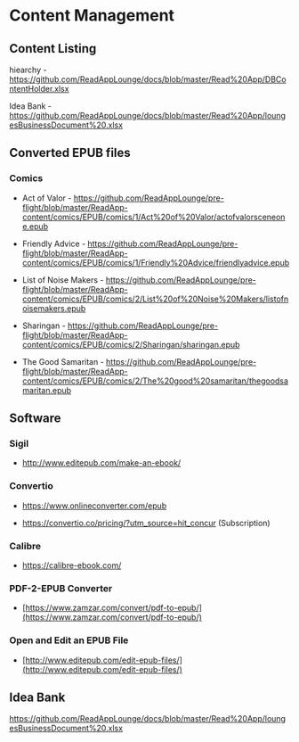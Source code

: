 # Content Management


## Content Listing 

hiearchy - 
https://github.com/ReadAppLounge/docs/blob/master/Read%20App/DBContentHolder.xlsx


Idea Bank - 
https://github.com/ReadAppLounge/docs/blob/master/Read%20App/loungesBusinessDocument%20.xlsx

## Converted EPUB files

### Comics

* Act of Valor - https://github.com/ReadAppLounge/pre-flight/blob/master/ReadApp-content/comics/EPUB/comics/1/Act%20of%20Valor/actofvalorsceneone.epub 

* Friendly Advice - https://github.com/ReadAppLounge/pre-flight/blob/master/ReadApp-content/comics/EPUB/comics/1/Friendly%20Advice/friendlyadvice.epub 

* List of Noise Makers - https://github.com/ReadAppLounge/pre-flight/blob/master/ReadApp-content/comics/EPUB/comics/2/List%20of%20Noise%20Makers/listofnoisemakers.epub 

* Sharingan - https://github.com/ReadAppLounge/pre-flight/blob/master/ReadApp-content/comics/EPUB/comics/2/Sharingan/sharingan.epub 

* The Good Samaritan - https://github.com/ReadAppLounge/pre-flight/blob/master/ReadApp-content/comics/EPUB/comics/2/The%20good%20samaritan/thegoodsamaritan.epub


## Software

### Sigil

- http://www.editepub.com/make-an-ebook/


### Convertio

- https://www.onlineconverter.com/epub 

- https://convertio.co/pricing/?utm_source=hit_concur  (Subscription)


### Calibre

- https://calibre-ebook.com/

### PDF-2-EPUB Converter

- [https://www.zamzar.com/convert/pdf-to-epub/](https://www.zamzar.com/convert/pdf-to-epub/)

### Open and Edit an EPUB File

- [http://www.editepub.com/edit-epub-files/](http://www.editepub.com/edit-epub-files/)


## Idea Bank

https://github.com/ReadAppLounge/docs/blob/master/Read%20App/loungesBusinessDocument%20.xlsx





